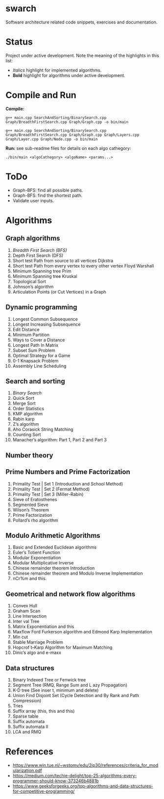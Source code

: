# swarch
Software architecture related code snippets, exercises and documentation.

# Status
Project under active development.
Note the meaning of the highlights in this list:
 - *Italics* highlight for implemented algorithms.
 - **Bold** highlight for algorithms under active development.

# Compile and Run
**Compile:**
```
g++ main.cpp SearchAndSorting/BinarySearch.cpp Graph/BreadthFirstSearch.cpp Graph/Graph.cpp -o bin/main
```

```
g++ main.cpp SearchAndSorting/BinarySearch.cpp Graph/BreadthFirstSearch.cpp Graph/Graph.cpp Graph/Layers.cpp Graph/Layer.cpp Graph/Node.cpp -o bin/main
```

**Run:** see sub-readme files for details on each algo cathegory:
```
./bin/main <algoCathegory> <algoName> <params...>
```

# ToDo
- Graph-BFS: find all possible paths.
- Graph-BFS: find the shortest path.
- Validate user inputs.

# Algorithms

## Graph algorithms
1. *Breadth First Search (BFS)*
2. Depth First Search (DFS)
3. Short test Path from source to all vertices Dijkstra
4. Short test Path from every vertex to every other vertex Floyd Warshall
5. Minimum Spanning tree Prim
6. Minimum Spanning tree Kruskal
7. Topological Sort
8. Johnson’s algorithm
9. Articulation Points (or Cut Vertices) in a Graph

## Dynamic programming
1. Longest Common Subsequence
2. Longest Increasing Subsequence
3. Edit Distance
4. Minimum Partition
5. Ways to Cover a Distance
6. Longest Path In Matrix
7. Subset Sum Problem
8. Optimal Strategy for a Game
9. 0-1 Knapsack Problem
10. Assembly Line Scheduling

## Search and sorting
1. *Binary Search*
2. Quick Sort
3. Merge Sort
4. Order Statistics
5. KMP algorithm
6. Rabin karp
7. Z’s algorithm
8. Aho Corasick String Matching
9. Counting Sort
10. Manacher’s algorithm: Part 1, Part 2 and Part 3

## Number theory
## Prime Numbers and Prime Factorization
1. Primality Test | Set 1 (Introduction and School Method)
2. Primality Test | Set 2 (Fermat Method)
3. Primality Test | Set 3 (Miller–Rabin)
4. Sieve of Eratosthenes
5. Segmented Sieve
6. Wilson’s Theorem
7. Prime Factorization
8. Pollard’s rho algorithm

## Modulo Arithmetic Algorithms
1. Basic and Extended Euclidean algorithms
2. Euler’s Totient Function
3. Modular Exponentiation
4. Modular Multiplicative Inverse
5. Chinese remainder theorem Introduction
6. Chinese remainder theorem and Modulo Inverse Implementation
7. nCr%m and this.

## Geometrical and network flow algorithms
1. Convex Hull
2. Graham Scan
3. Line Intersection
4. Inter val Tree
5. Matrix Exponentiation and this
6. Maxflow Ford Furkerson algorithm and Edmond Karp Implementation
7. Min cut
8. Stable Marriage Problem
9. Hopcrof t–Karp Algorithm for Maximum Matching
10. Dinic’s algo and e-maxx

## Data structures
1. Binary Indexed Tree or Fenwick tree
2. Segment Tree (RMQ, Range Sum and L azy Propagation)
3. K-D tree (See inser t, minimum and delete)
4. Union Find Disjoint Set (Cycle Detection and By Rank and Path Compression)
5. Tries
6. Suffix array (this, this and this)
7. Sparse table
8. Suffix automata
9. Suffix automata II
10. LCA and RMQ

# References
* https://www.win.tue.nl/~wstomv/edu/2ip30/references/criteria_for_modularization.pdf
* https://medium.com/techie-delight/top-25-algorithms-every-programmer-should-know-373246b4881b
* https://www.geeksforgeeks.org/top-algorithms-and-data-structures-for-competitive-programming/
